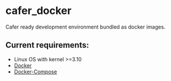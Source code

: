# cafer_docker
Cafer ready development environment bundled as docker images.

## Current requirements:

- Linux OS with kernel >=3.10
- [Docker](https://docs.docker.com/engine/installation/)
- [Docker-Compose](https://docs.docker.com/compose/install/)
